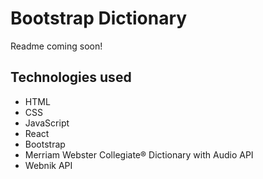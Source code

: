 # Bootstrap Dictionary

Readme coming soon!

## Technologies used

- HTML
- CSS
- JavaScript
- React
- Bootstrap
- Merriam Webster Collegiate® Dictionary with Audio API
- Webnik API
